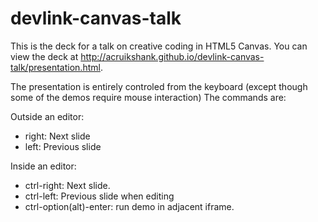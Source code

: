 devlink-canvas-talk
===================

This is the deck for a talk on creative coding in HTML5 Canvas. You can view the deck at http://acruikshank.github.io/devlink-canvas-talk/presentation.html.

The presentation is entirely controled from the keyboard (except though some of the demos require mouse interaction) The commands are:

Outside an editor:
* right: Next slide
* left: Previous slide

Inside an editor:
* ctrl-right: Next slide.
* ctrl-left: Previous slide when editing
* ctrl-option(alt)-enter: run demo in adjacent iframe.
